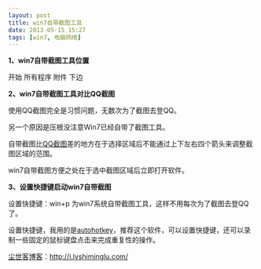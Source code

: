 ```yaml
---
layout: post
title: win7自带截图工具
date: 2013-05-15 15:27
tags: [win7, 电脑网络]
---
```

<strong>1、win7自带截图工具位置</strong>

开始 所有程序 附件 下边

<strong>2、win7自带截图工具对比QQ截图</strong>

使用QQ截图完全是习惯问题，无数次为了截图去登QQ。

另一个原因是压根没注意Win7已经自带了截图工具。

自带截图比<a href="http://i.lvshiminglu.com/blog/507.html" target="_blank">QQ截图</a>差的地方在于选择区域后不能通过上下左右四个箭头来调整截图区域的范围。

win7自带截图方便之处在于选中截图区域后立即打开软件。

<strong>3、设置快捷键启动win7自带截图</strong>

设置快捷键：win+p 为win7系统自带截图工具，这样不用每次为了截图去登QQ了。

设置快捷键，我用的是<a href="http://i.lvshiminglu.com/blog/783.html" target="_blank">autohotkey</a>，推荐这个软件，可以设置快捷键，还可以录制一些固定的鼠标键盘点击来完成重复性的操作。

<a href="http://i.lvshiminglu.com/">尘世客博客</a>：<a href="http://i.lvshiminglu.com/">http://i.lvshiminglu.com/</a>

